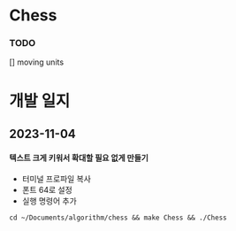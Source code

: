 # Chess

### TODO
[] moving units


# 개발 일지

## 2023-11-04
#### 텍스트 크게 키워서 확대할 필요 없게 만들기
- 터미널 프로파일 복사
- 폰트 64로 설정
- 실행 명령어 추가
```
cd ~/Documents/algorithm/chess && make Chess && ./Chess
```

